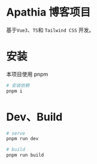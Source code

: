 # Apathia 博客项目

基于`Vue3`、`TS`和 `Tailwind CSS` 开发。

# 安装

本项目使用 pnpm

```bash
# 安装依赖
pnpm i

```

# Dev、Build

```bash
# serve
pnpm run dev

# build
pnpm run build
```
